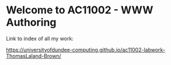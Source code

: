 # Welcome to AC11002 - WWW Authoring

Link to index of all my work:

https://universityofdundee-computing.github.io/ac11002-labwork-ThomasLaland-Brown/
